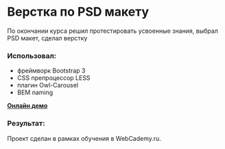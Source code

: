 # Верстка по PSD макету 

По окончании курса решил протестировать усвоенные знания, выбрал PSD макет, сделал верстку

### Использовал:

- фреймворк Bootstrap 3
- CSS препроцессор LESS
- плагин Owl-Carousel
- BEM naming

[**Онлайн демо**](http://shevchukweb.zzz.com.ua/my-works/real-home/index.html)

### Результат:
Проект сделан в рамках обучения в WebCademy.ru. 
